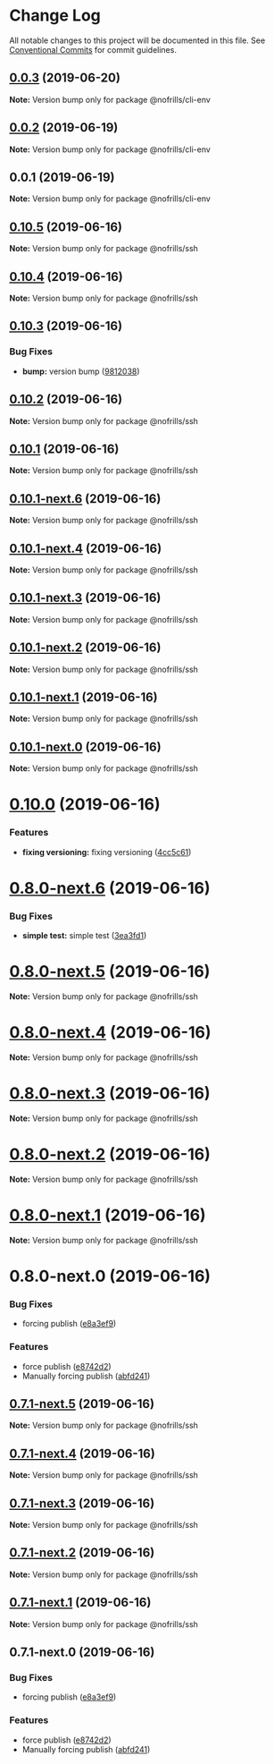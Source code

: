 # Change Log

All notable changes to this project will be documented in this file.
See [Conventional Commits](https://conventionalcommits.org) for commit guidelines.

## [0.0.3](https://github.com/nativecode-dev/cli-tools/compare/@nofrills/cli-env@0.0.2...@nofrills/cli-env@0.0.3) (2019-06-20)

**Note:** Version bump only for package @nofrills/cli-env





## [0.0.2](https://github.com/nativecode-dev/cli-tools/compare/@nofrills/cli-env@0.0.1...@nofrills/cli-env@0.0.2) (2019-06-19)

**Note:** Version bump only for package @nofrills/cli-env





## 0.0.1 (2019-06-19)

**Note:** Version bump only for package @nofrills/cli-env





## [0.10.5](https://github.com/nativecode-dev/cli-tools/compare/@nofrills/ssh@0.10.5-next.1...@nofrills/ssh@0.10.5) (2019-06-16)

**Note:** Version bump only for package @nofrills/ssh





## [0.10.4](https://github.com/nativecode-dev/cli-tools/compare/@nofrills/ssh@0.10.3...@nofrills/ssh@0.10.4) (2019-06-16)

**Note:** Version bump only for package @nofrills/ssh





## [0.10.3](https://github.com/nativecode-dev/cli-tools/compare/@nofrills/ssh@0.10.2...@nofrills/ssh@0.10.3) (2019-06-16)


### Bug Fixes

* **bump:** version bump ([9812038](https://github.com/nativecode-dev/cli-tools/commit/9812038))





## [0.10.2](https://github.com/nativecode-dev/cli-tools/compare/@nofrills/ssh@0.10.1-next.10...@nofrills/ssh@0.10.2) (2019-06-16)

**Note:** Version bump only for package @nofrills/ssh





## [0.10.1](https://github.com/nativecode-dev/cli-tools/compare/@nofrills/ssh@0.10.1-next.10...@nofrills/ssh@0.10.1) (2019-06-16)

**Note:** Version bump only for package @nofrills/ssh





## [0.10.1-next.6](https://github.com/nativecode-dev/cli-tools/compare/@nofrills/ssh@0.10.1-next.5...@nofrills/ssh@0.10.1-next.6) (2019-06-16)

**Note:** Version bump only for package @nofrills/ssh





## [0.10.1-next.4](https://github.com/nativecode-dev/cli-tools/compare/@nofrills/ssh@0.10.1-next.3...@nofrills/ssh@0.10.1-next.4) (2019-06-16)

**Note:** Version bump only for package @nofrills/ssh





## [0.10.1-next.3](https://github.com/nativecode-dev/cli-tools/compare/@nofrills/ssh@0.10.1-next.2...@nofrills/ssh@0.10.1-next.3) (2019-06-16)

**Note:** Version bump only for package @nofrills/ssh





## [0.10.1-next.2](https://github.com/nativecode-dev/cli-tools/compare/@nofrills/ssh@0.10.1...@nofrills/ssh@0.10.1-next.2) (2019-06-16)

**Note:** Version bump only for package @nofrills/ssh





## [0.10.1-next.1](https://github.com/nativecode-dev/cli-tools/compare/@nofrills/ssh@0.10.1-next.0...@nofrills/ssh@0.10.1-next.1) (2019-06-16)

**Note:** Version bump only for package @nofrills/ssh





## [0.10.1-next.0](https://github.com/nativecode-dev/cli-tools/compare/@nofrills/ssh@0.10.0...@nofrills/ssh@0.10.1-next.0) (2019-06-16)

**Note:** Version bump only for package @nofrills/ssh





# [0.10.0](https://github.com/nativecode-dev/cli-tools/compare/@nofrills/ssh@0.8.0-next.6...@nofrills/ssh@0.10.0) (2019-06-16)


### Features

* **fixing versioning:** fixing versioning ([4cc5c61](https://github.com/nativecode-dev/cli-tools/commit/4cc5c61))





# [0.8.0-next.6](https://github.com/nativecode-dev/cli-tools/compare/@nofrills/ssh@0.8.0-next.5...@nofrills/ssh@0.8.0-next.6) (2019-06-16)


### Bug Fixes

* **simple test:** simple test ([3ea3fd1](https://github.com/nativecode-dev/cli-tools/commit/3ea3fd1))





# [0.8.0-next.5](https://github.com/nativecode-dev/cli-tools/compare/@nofrills/ssh@0.8.0-next.4...@nofrills/ssh@0.8.0-next.5) (2019-06-16)

**Note:** Version bump only for package @nofrills/ssh





# [0.8.0-next.4](https://github.com/nativecode-dev/cli-tools/compare/@nofrills/ssh@0.8.0-next.3...@nofrills/ssh@0.8.0-next.4) (2019-06-16)

**Note:** Version bump only for package @nofrills/ssh





# [0.8.0-next.3](https://github.com/nativecode-dev/cli-tools/compare/@nofrills/ssh@0.8.0-next.2...@nofrills/ssh@0.8.0-next.3) (2019-06-16)

**Note:** Version bump only for package @nofrills/ssh





# [0.8.0-next.2](https://github.com/nativecode-dev/cli-tools/compare/@nofrills/ssh@0.8.0-next.1...@nofrills/ssh@0.8.0-next.2) (2019-06-16)

**Note:** Version bump only for package @nofrills/ssh





# [0.8.0-next.1](https://github.com/nativecode-dev/cli-tools/compare/@nofrills/ssh@0.8.0-next.0...@nofrills/ssh@0.8.0-next.1) (2019-06-16)

**Note:** Version bump only for package @nofrills/ssh





# 0.8.0-next.0 (2019-06-16)


### Bug Fixes

* forcing publish ([e8a3ef9](https://github.com/nativecode-dev/cli-tools/commit/e8a3ef9))


### Features

* force publish ([e8742d2](https://github.com/nativecode-dev/cli-tools/commit/e8742d2))
* Manually forcing publish ([abfd241](https://github.com/nativecode-dev/cli-tools/commit/abfd241))





## [0.7.1-next.5](https://github.com/nativecode-dev/cli-tools/compare/@nofrills/ssh@0.7.1-next.4...@nofrills/ssh@0.7.1-next.5) (2019-06-16)

**Note:** Version bump only for package @nofrills/ssh





## [0.7.1-next.4](https://github.com/nativecode-dev/cli-tools/compare/@nofrills/ssh@0.7.1-next.3...@nofrills/ssh@0.7.1-next.4) (2019-06-16)

**Note:** Version bump only for package @nofrills/ssh





## [0.7.1-next.3](https://github.com/nativecode-dev/cli-tools/compare/@nofrills/ssh@0.7.1-next.2...@nofrills/ssh@0.7.1-next.3) (2019-06-16)

**Note:** Version bump only for package @nofrills/ssh





## [0.7.1-next.2](https://github.com/nativecode-dev/cli-tools/compare/@nofrills/ssh@0.7.1-next.1...@nofrills/ssh@0.7.1-next.2) (2019-06-16)

**Note:** Version bump only for package @nofrills/ssh





## [0.7.1-next.1](https://github.com/nativecode-dev/cli-tools/compare/@nofrills/ssh@0.7.1-next.0...@nofrills/ssh@0.7.1-next.1) (2019-06-16)

**Note:** Version bump only for package @nofrills/ssh





## 0.7.1-next.0 (2019-06-16)


### Bug Fixes

* forcing publish ([e8a3ef9](https://github.com/nativecode-dev/cli-tools/commit/e8a3ef9))


### Features

* force publish ([e8742d2](https://github.com/nativecode-dev/cli-tools/commit/e8742d2))
* Manually forcing publish ([abfd241](https://github.com/nativecode-dev/cli-tools/commit/abfd241))
